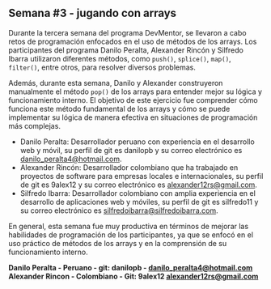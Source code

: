 ## Semana #3 - jugando con arrays

Durante la tercera semana del programa DevMentor, se llevaron a cabo retos de programación enfocados en el uso de métodos de los arrays. Los participantes del programa Danilo Peralta, Alexander Rincón y Silfredo Ibarra utilizaron diferentes métodos, como `push()`, `splice()`, `map()`, `filter()`, entre otros, para resolver diversos problemas.

Además, durante esta semana, Danilo y Alexander construyeron manualmente el método `pop()` de los arrays para entender mejor su lógica y funcionamiento interno. El objetivo de este ejercicio fue comprender cómo funciona este método fundamental de los arrays y cómo se puede implementar su lógica de manera efectiva en situaciones de programación más complejas.

- Danilo Peralta: Desarrollador peruano con experiencia en el desarrollo web y móvil, su perfil de git es danilopb y su correo electrónico es danilo_peralta4@hotmail.com.
- Alexander Rincón: Desarrollador colombiano que ha trabajado en proyectos de software para empresas locales e internacionales, su perfil de git es 9alex12 y su correo electrónico es alexander12rs@gmail.com.
- Silfredo Ibarra: Desarrollador colombiano con amplia experiencia en el desarrollo de aplicaciones web y móviles, su perfil de git es silfredo11 y su correo electrónico es silfredoibarra@silfredoibarra.com.

En general, esta semana fue muy productiva en términos de mejorar las habilidades de programación de los participantes, ya que se enfocó en el uso práctico de métodos de los arrays y en la comprensión de su funcionamiento interno.

**Danilo Peralta - Peruano - git: danilopb - danilo_peralta4@hotmail.com**
**Alexander Rincon - Colombiano - Git: 9alex12 alexander12rs@gmail.com** 